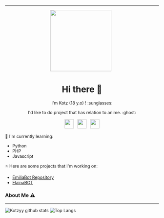 ___

<p align='center'><a href="https://instagram.com/kotzyy67"><img height="200" src="https://github.com/Kotzyy/Database/raw/main/Img/IMG-20211014-WA0013.jpg"></a>&nbsp;&nbsp;</p>

<h1  align='center'> Hi there 👋 </h1>

<p align='center'>  I'm Kotz (18 y.o) ! :sunglasses: </p>

<p align='center'> I'd like to do project that has relation to anime. :ghost: </p>

<p align='center'>
   <a href="https://twitter.com/kotz2k19"><img height="30" src="https://github.com/TobyG74/TobyG74/blob/main/twitter.png?raw=true"></a>&nbsp;&nbsp;
   <a href="https://instagram.com/kotzyy67"><img height="30" src="https://github.com/TobyG74/TobyG74/blob/main/instagram.jpg?raw=true"></a>&nbsp;&nbsp;
   <a href="https://www.facebook.com/kotz2k19"><img height="30" src="https://github.com/TobyG74/TobyG74/blob/main/facebook.png?raw=true"></a>
</P>

:page_with_curl: I'm currently learning:
- Python
- PHP
- Javascript

:star: Here are some projects that I'm working on:
- [EmiliaBot Repository](https://github.com/Kotzyy/Emilia-Bot)
- [ElainaBOT](https://wa.me/994401573003)

### About Me ⚠️
___

![Kotzyy github stats](https://github-readme-stats.vercel.app/api?username=Kotzyy&layout=compact&theme=tokyonight)
![Top Langs](https://github-readme-stats.vercel.app/api/top-langs/?username=Kotzyy&count_private=true&show_icons=true&theme=tokyonight)
<!--
**Kotzyy/Kotzyy** is a ✨ _special_ ✨ repository because its `README.md` (this file) appears on your GitHub profile.

Here are some ideas to get you started:

- 🔭 I’m currently working on ...
- 🌱 I’m currently learning ...
- 👯 I’m looking to collaborate on ...
- 🤔 I’m looking for help with ...
- 💬 Ask me about ...
- 📫 How to reach me: ...
- 😄 Pronouns: ...
- ⚡ Fun fact: ...
-->
